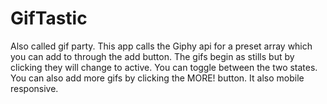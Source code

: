 # GifTastic
Also called gif party. This app calls the Giphy api for a preset array which you can add to through the add button. The gifs begin as stills but by clicking they will change to active. You can toggle between the two states. You can also add more gifs by clicking the MORE! button. It also mobile responsive.
